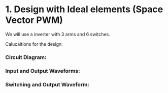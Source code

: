 # 1. Design with Ideal elements (Space Vector PWM)
We will use a inverter with 3 arms and 6 switches.

Calucaltions for the design:




### Circuit Diagram:



### Input and Output Waveforms:



### Switching and Output Waveform:
